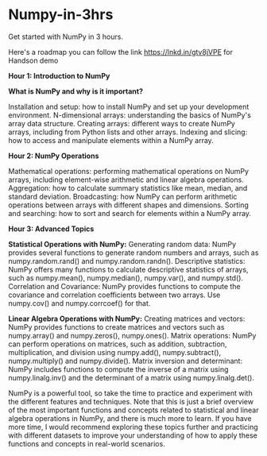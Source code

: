 # Numpy-in-3hrs

Get started with NumPy in 3 hours. 

Here's a roadmap you can follow the link  https://lnkd.in/gtv8jVPE for Handson demo 

**Hour 1: Introduction to NumPy**

**What is NumPy and why is it important?**

Installation and setup: how to install NumPy and set up your development environment.
N-dimensional arrays: understanding the basics of NumPy's array data structure.
Creating arrays: different ways to create NumPy arrays, including from Python lists and other arrays.
Indexing and slicing: how to access and manipulate elements within a NumPy array.

**Hour 2: NumPy Operations**

Mathematical operations: performing mathematical operations on NumPy arrays, including element-wise arithmetic and linear algebra operations.
Aggregation: how to calculate summary statistics like mean, median, and standard deviation.
Broadcasting: how NumPy can perform arithmetic operations between arrays with different shapes and dimensions.
Sorting and searching: how to sort and search for elements within a NumPy array.

**Hour 3: Advanced Topics**

**Statistical Operations with NumPy:**
Generating random data: NumPy provides several functions to generate random numbers and arrays, such as numpy.random.rand() and numpy.random.randn().
Descriptive statistics: NumPy offers many functions to calculate descriptive statistics of arrays, such as numpy.mean(), numpy.median(), numpy.var(), and numpy.std().
Correlation and Covariance: NumPy provides functions to compute the covariance and correlation coefficients between two arrays. Use numpy.cov() and numpy.corrcoef() for that.

**Linear Algebra Operations with NumPy:**
Creating matrices and vectors: NumPy provides functions to create matrices and vectors such as numpy.array() and numpy.zeros(), numpy.ones().
Matrix operations: NumPy can perform operations on matrices, such as addition, subtraction, multiplication, and division using numpy.add(), numpy.subtract(), numpy.multiply() and numpy.divide().
Matrix inversion and determinant: NumPy includes functions to compute the inverse of a matrix using numpy.linalg.inv() and the determinant of a matrix using numpy.linalg.det().

NumPy is a powerful tool, so take the time to practice and experiment with the different features and techniques.
Note that this is just a brief overview of the most important functions and concepts related to statistical and linear algebra operations in NumPy, and there is much more to learn. 
If you have more time, I would recommend exploring these topics further and practicing with different datasets to improve your understanding of how to apply these functions and concepts in real-world scenarios.
